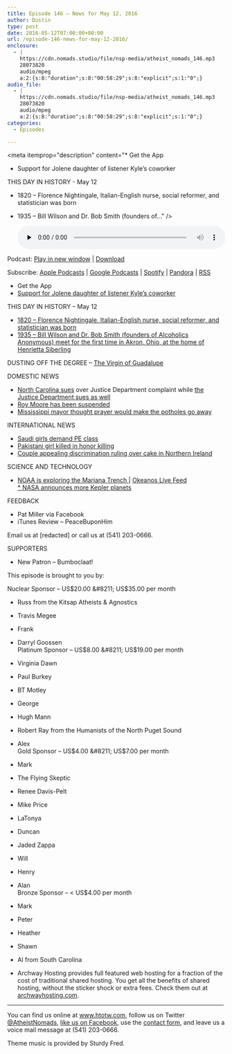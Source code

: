 ```yaml
---
title: ﻿Episode 146 – News for May 12, 2016
author: Dustin
type: post
date: 2016-05-12T07:00:00+00:00
url: /﻿episode-146-news-for-may-12-2016/
enclosure:
  - |
    https://cdn.nomads.studio/file/nsp-media/atheist_nomads_146.mp3
    28073820
    audio/mpeg
    a:2:{s:8:"duration";s:8:"00:58:29";s:8:"explicit";s:1:"0";}
audio_file:
  - |
    https://cdn.nomads.studio/file/nsp-media/atheist_nomads_146.mp3
    28073820
    audio/mpeg
    a:2:{s:8:"duration";s:8:"00:58:29";s:8:"explicit";s:1:"0";}
categories:
  - Episodes

---
```

<div itemscope itemtype="http://schema.org/AudioObject">
  <meta itemprop="name" content="﻿Episode 146 &#8211; News for May 12, 2016" />
  
  <meta itemprop="uploadDate" content="2016-05-12T01:00:00-06:00" />
  
  <meta itemprop="encodingFormat" content="audio/mpeg" />
  
  <meta itemprop="duration" content="PT58M29S" />
  
  <meta itemprop="description" content="* Get the App
* Support for Jolene daughter of listener Kyle’s coworker

THIS DAY IN HISTORY - May 12
* 1820 – Florence Nightingale, Italian-English nurse, social reformer, and statistician was born
* 1935 – Bill Wilson and Dr. Bob Smith (founders of..." />
  
  <meta itemprop="contentUrl" content="https://dts.podtrac.com/redirect.mp3/cdn.nomads.studio/file/nsp-media/atheist_nomads_146.mp3" />
  
  <meta itemprop="contentSize" content="26.8" />
  </p> 
  
  <div class="powerpress_player" id="powerpress_player_8405">
    <audio class="wp-audio-shortcode" id="audio-5088-149" preload="none" style="width: 100%;" controls="controls"><source type="audio/mpeg" src="https://dts.podtrac.com/redirect.mp3/cdn.nomads.studio/file/nsp-media/atheist_nomads_146.mp3?_=149" /><a href="https://dts.podtrac.com/redirect.mp3/cdn.nomads.studio/file/nsp-media/atheist_nomads_146.mp3">https://dts.podtrac.com/redirect.mp3/cdn.nomads.studio/file/nsp-media/atheist_nomads_146.mp3</a></audio>
  </div>
</div>

<p class="powerpress_links powerpress_links_mp3">
  Podcast: <a href="https://dts.podtrac.com/redirect.mp3/cdn.nomads.studio/file/nsp-media/atheist_nomads_146.mp3" class="powerpress_link_pinw" target="_blank" title="Play in new window" onclick="return powerpress_pinw('https://htotw.com/?powerpress_pinw=5088-podcast');" rel="nofollow">Play in new window</a> | <a href="https://dts.podtrac.com/redirect.mp3/cdn.nomads.studio/file/nsp-media/atheist_nomads_146.mp3" class="powerpress_link_d" title="Download" rel="nofollow" download="atheist_nomads_146.mp3">Download</a>
</p>

<p class="powerpress_links powerpress_subscribe_links">
  Subscribe: <a href="https://podcasts.apple.com/us/podcast/humanists-take-on-the-world/id530050098?mt=2&ls=1" class="powerpress_link_subscribe powerpress_link_subscribe_itunes" target="_blank" title="Subscribe on Apple Podcasts" rel="nofollow">Apple Podcasts</a> | <a href="https://www.google.com/podcasts?feed=aHR0cDovL2F0aGVpc3Rub21hZHMubGlic3luLmNvbS9yc3M%3D" class="powerpress_link_subscribe powerpress_link_subscribe_googleplay" target="_blank" title="Subscribe on Google Podcasts" rel="nofollow">Google Podcasts</a> | <a href="https://open.spotify.com/show/3LzK2xZGike6Tc1GEMtMbr?si=LieN9SNuTpq96smuaUsH8A" class="powerpress_link_subscribe powerpress_link_subscribe_spotify" target="_blank" title="Subscribe on Spotify" rel="nofollow">Spotify</a> | <a href="https://www.pandora.com/podcast/atheist-nomads/PC:10122?corr=62071012&part=ug" class="powerpress_link_subscribe powerpress_link_subscribe_pandora" target="_blank" title="Subscribe on Pandora" rel="nofollow">Pandora</a> | <a href="https://htotw.com/feed/podcast/" class="powerpress_link_subscribe powerpress_link_subscribe_rss" target="_blank" title="Subscribe via RSS" rel="nofollow">RSS</a>
</p>

* Get the App  
* <a href="https://www.gofundme.com/2qkxcz92" target="_blank" rel="noopener">Support for Jolene daughter of listener Kyle’s coworker</a>

THIS DAY IN HISTORY &#8211; May 12  
* <a href="https://en.wikipedia.org/wiki/Florence_Nightingale" target="_blank" rel="noopener">1820 – Florence Nightingale, Italian-English nurse, social reformer, and statistician was born</a>  
* <a href="https://en.wikipedia.org/wiki/Alcoholics_Anonymous" target="_blank" rel="noopener">1935 – Bill Wilson and Dr. Bob Smith (founders of Alcoholics Anonymous) meet for the first time in Akron, Ohio, at the home of Henrietta Siberling</a>

DUSTING OFF THE DEGREE &#8211; <a href="https://en.wikipedia.org/wiki/Our_Lady_of_Guadalupe" target="_blank" rel="noopener">The Virgin of Guadalupe</a>

DOMESTIC NEWS  
* <a href="https://www.washingtonpost.com/news/post-nation/wp/2016/05/09/north-carolina-justice-dept-face-monday-deadline-for-bathroom-bill/" target="_blank" rel="noopener">North Carolina sues</a> over Justice Department complaint while <a href="https://www.justice.gov/opa/speech/attorney-general-loretta-e-lynch-delivers-remarks-press-conference-announcing-complaint" target="_blank" rel="noopener">the Justice Department sues as well</a>  
* <a href="http://www.al.com/news/index.ssf/2016/05/alabama_chief_justice_roy_moor_10.html" target="_blank" rel="noopener">Roy Moore has been suspended</a>  
* <a href="http://www.rawstory.com/2016/05/mississippi-mayor-ridiculed-for-plans-to-make-potholes-go-away-with-the-power-of-prayer/" target="_blank" rel="noopener">Mississippi mayor thought prayer would make the potholes go away</a>

INTERNATIONAL NEWS  
* <a href="http://www.independent.co.uk/news/world/middle-east/girls-in-saudi-arabia-demand-the-right-to-have-pe-lessons-a7013921.html" target="_blank" rel="noopener">Saudi girls demand PE class</a>  
* <a href="http://edition.cnn.com/2016/05/05/asia/pakistan-teen-girl-killed/" target="_blank" rel="noopener">Pakistani girl killed in honor killing</a>  
* <a href="http://www.theguardian.com/society/2016/may/09/northern-ireland-belfast-bakers-would-have-sinned-ashers-bakery-gay-marriage-cake" target="_blank" rel="noopener">Couple appealing discrimination ruling over cake in Northern Ireland</a>

SCIENCE AND TECHNOLOGY  
*  <a href="http://oceanexplorer.noaa.gov/okeanos/explorations/ex1605/background/plan/welcome.html" target="_blank" rel="noopener">NOAA is exploring the Mariana Trench </a> | <a href="http://oceanexplorer.noaa.gov/okeanos/media/exstream/exstream.html" target="_blank" rel="noopener">Okeanos Live Feed</a><a href="http://oceanexplorer.noaa.gov/okeanos/explorations/ex1605/background/plan/welcome.html" target="_blank" rel="noopener"><br /> * </a><a href="http://www.space.com/32850-nasa-kepler-telescope-finds-1284-alien-planets.html" target="_blank" rel="noopener">NASA announces more Kepler planets</a>

FEEDBACK  
* Pat Miller via Facebook  
* iTunes Review &#8211; PeaceBuponHim

Email us at [redacted] or call us at (541) 203-0666.

SUPPORTERS  
* New Patron &#8211; Bumboclaat!

This episode is brought to you by:

Nuclear Sponsor &#8211; US$20.00 &#8211; US$35.00 per month  
* Russ from the Kitsap Atheists & Agnostics  
* Travis Megee  
* Frank  
* Darryl Goossen  
Platinum Sponsor &#8211; US$8.00 &#8211; US$19.00 per month  
* Virginia Dawn  
* Paul Burkey  
* BT Motley  
* George  
* Hugh Mann  
* Robert Ray from the Humanists of the North Puget Sound  
* Alex  
Gold Sponsor &#8211; US$4.00 &#8211; US$7.00 per month  
* Mark  
* The Flying Skeptic  
* Renee Davis-Pelt  
* Mike Price  
* LaTonya  
* Duncan  
* Jaded Zappa  
* Will  
* Henry  
* Alan  
Bronze Sponsor &#8211; < US$4.00 per month  
* Mark  
* Peter  
* Heather  
* Shawn  
* Al from South Carolina

* Archway Hosting provides full featured web hosting for a fraction of the cost of traditional shared hosting. You get all the benefits of shared hosting, without the sticker shock or extra fees. Check them out at <a href="http://archwayhosting.com/" target="_blank" rel="noopener">archwayhosting.com</a>.

<hr width="500" />

You can find us online at <a href="https://www.htotw.com/" target="_blank" rel="noopener">www.htotw.com</a>, follow us on Twitter <a href="https://htotw.com/twitter" target="_blank" rel="noopener">@AtheistNomads</a>, <a href="https://htotw.com/facebook" target="_blank" rel="noopener">like us on Facebook</a>, use the [contact form](https://htotw.com/contact), and leave us a voice mail message at (541) 203-0666.

Theme music is provided by Sturdy Fred.